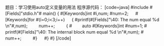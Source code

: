 题目：学习使用auto定义变量的用法
程序源代码：
[code=java]
#include #[Fields]"stdio.h"#
main()
{
	#[Keywords]int #i,num;
	#num=2;
　 #[Keywords]for #(i=0;i<3;i++)
　 { 
		#printf(#[Fields]"\40: The num equal %d \n"#,num);
　　 	num++;
　　 	{
	#　　 	auto #[Keywords]int #num=1;
	#　　 	printf(#[Fields]"\40: The internal block num equal %d \n"#,num);
	#　　 	num++;
　　	#}
　 #}
#}
[/code]